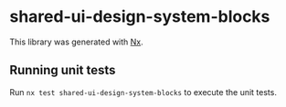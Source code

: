 # shared-ui-design-system-blocks

This library was generated with [Nx](https://nx.dev).

## Running unit tests

Run `nx test shared-ui-design-system-blocks` to execute the unit tests.
